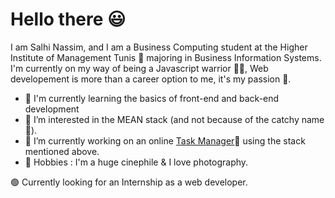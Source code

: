 # Hello there 😃
I am Salhi Nassim, and I am a Business Computing student at the Higher Institute of Management Tunis 🏫 majoring in Business Information Systems.
I'm currently on my way of being a Javascript warrior 💂‍♂️, Web developement is more than a career option to me, it's my passion 🤟. 
- 👋 I'm currently learning the basics of front-end and back-end development
- 👀 I’m interested in the MEAN stack (and not because of the catchy name 👀).
- 🌱 I’m currently working on an online [Task Manager](https://github.com/Salhi21/task-manager)📓 using the stack mentioned above.
- 🔰 Hobbies : I'm a huge cinephile & I love photography.

🟢 Currently looking for an Internship as a web developer.

<!---
Salhi21/Salhi21 is a ✨ special ✨ repository because its `README.md` (this file) appears on your GitHub profile.
You can click the Preview link to take a look at your changes.
--->
